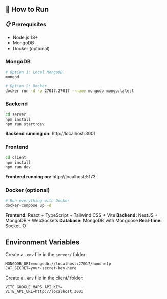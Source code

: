 ## 🚀 How to Run

### 📋 Prerequisites

- Node.js 18+
- MongoDB
- Docker (optional)

### MongoDB

```bash
# Option 1: Local MongoDB
mongod

# Option 2: Docker
docker run -d -p 27017:27017 --name mongodb mongo:latest
```

### Backend

```bash
cd server
npm install
npm run start:dev
```

**Backend running on:** http://localhost:3001

### Frontend

```bash
cd client
npm install
npm run dev
```

**Frontend running on:** http://localhost:5173

### Docker (optional)

```bash
# Run everything with Docker
docker-compose up -d
```

**Frontend:** React + TypeScript + Tailwind CSS + Vite
**Backend:** NestJS + MongoDB + WebSockets
**Database:** MongoDB with Mongoose
**Real-time:** Socket.IO

## Environment Variables

Create a `.env` file in the `server/` folder:

```env
MONGODB_URI=mongodb://localhost:27017/hoodhelp
JWT_SECRET=your-secret-key-here
```

Create a `.env` file in the client/ folder:

```env
VITE_GOOGLE_MAPS_API_KEY=
VITE_API_URL=http://localhost:3001
```
